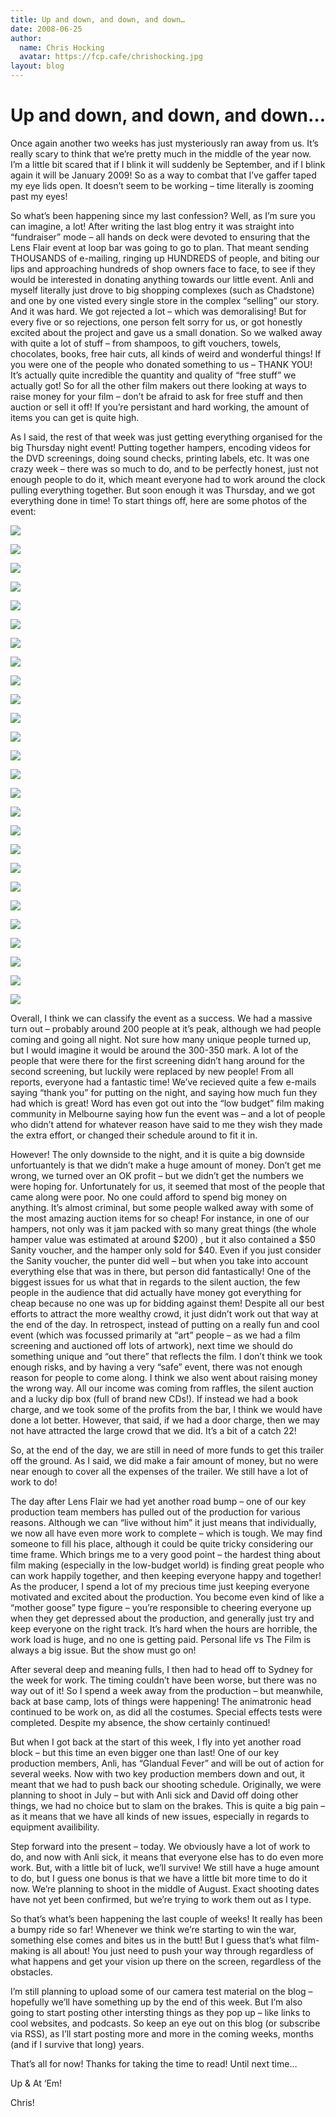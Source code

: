 ```yaml
---
title: Up and down, and down, and down…
date: 2008-06-25
author:
  name: Chris Hocking
  avatar: https://fcp.cafe/chrishocking.jpg
layout: blog
---
```

# Up and down, and down, and down…

Once again another two weeks has just mysteriously ran away from us. It’s really scary to think that we’re pretty much in the middle of the year now. I’m a little bit scared that if I blink it will suddenly be September, and if I blink again it will be January 2009! So as a way to combat that I’ve gaffer taped my eye lids open. It doesn’t seem to be working – time literally is zooming past my eyes!

So what’s been happening since my last confession? Well, as I’m sure you can imagine, a lot! After writing the last blog entry it was straight into “fundraiser” mode – all hands on deck were devoted to ensuring that the Lens Flair event at loop bar was going to go to plan. That meant sending THOUSANDS of e-mailing, ringing up HUNDREDS of people, and biting our lips and approaching hundreds of shop owners face to face, to see if they would be interested in donating anything towards our little event. Anli and myself literally just drove to big shopping complexes (such as Chadstone) and one by one visted every single store in the complex “selling” our story. And it was hard. We got rejected a lot – which was demoralising! But for every five or so rejections, one person felt sorry for us, or got honestly excited about the project and gave us a small donation. So we walked away with quite a lot of stuff – from shampoos, to gift vouchers, towels, chocolates, books, free hair cuts, all kinds of weird and wonderful things! If you were one of the people who donated something to us – THANK YOU! It’s actually quite incredible the quantity and quality of “free stuff” we actually got! So for all the other film makers out there looking at ways to raise money for your film – don’t be afraid to ask for free stuff and then auction or sell it off! If you’re persistant and hard working, the amount of items you can get is quite high.

As I said, the rest of that week was just getting everything organised for the big Thursday night event! Putting together hampers, encoding videos for the DVD screenings, doing sound checks, printing labels, etc. It was one crazy week – there was so much to do, and to be perfectly honest, just not enough people to do it, which meant everyone had to work around the clock pulling everything together. But soon enough it was Thursday, and we got everything done in time! To start things off, here are some photos of the event:

![](/static/2008-06-lens_flair_event_12june2008_01.jpg)

![](/static/2008-06-lens_flair_event_12june2008_02.jpg)

![](/static/2008-06-lens_flair_event_12june2008_03.jpg)

![](/static/2008-06-lens_flair_event_12june2008_04.jpg)

![](/static/2008-06-lens_flair_event_12june2008_05.jpg)

![](/static/2008-06-lens_flair_event_12june2008_06.jpg)

![](/static/2008-06-lens_flair_event_12june2008_07.jpg)

![](/static/2008-06-lens_flair_event_12june2008_08.jpg)

![](/static/2008-06-lens_flair_event_12june2008_09.jpg)

![](/static/2008-06-lens_flair_event_12june2008_10.jpg)

![](/static/2008-06-lens_flair_event_12june2008_11.jpg)

![](/static/2008-06-lens_flair_event_12june2008_12.jpg)

![](/static/2008-06-lens_flair_event_12june2008_13.jpg)

![](/static/2008-06-lens_flair_event_12june2008_14.jpg)

![](/static/2008-06-lens_flair_event_12june2008_15.jpg)

![](/static/2008-06-lens_flair_event_12june2008_16.jpg)

![](/static/2008-06-lens_flair_event_12june2008_17.jpg)

![](/static/2008-06-lens_flair_event_12june2008_18.jpg)

![](/static/2008-06-lens_flair_event_12june2008_19.jpg)

![](/static/2008-06-lens_flair_event_12june2008_20.jpg)

![](/static/2008-06-lens_flair_event_12june2008_21.jpg)

![](/static/2008-06-lens_flair_event_12june2008_22.jpg)

![](/static/2008-06-lens_flair_event_12june2008_23.jpg)

![](/static/2008-06-lens_flair_event_12june2008_24.jpg)

![](/static/2008-06-lens_flair_event_12june2008_25.jpg)

![](/static/2008-06-lens_flair_event_12june2008_26.jpg)

Overall, I think we can classify the event as a success. We had a massive turn out – probably around 200 people at it’s peak, although we had people coming and going all night. Not sure how many unique people turned up, but I would imagine it would be around the 300-350 mark. A lot of the people that were there for the first screening didn’t hang around for the second screening, but luckily were replaced by new people! From all reports, everyone had a fantastic time! We’ve recieved quite a few e-mails saying “thank you” for putting on the night, and saying how much fun they had which is great! Word has even got out into the “low budget” film making community in Melbourne saying how fun the event was – and a lot of people who didn’t attend for whatever reason have said to me they wish they made the extra effort, or changed their schedule around to fit it in.

However! The only downside to the night, and it is quite a big downside unfortuantely is that we didn’t make a huge amount of money. Don’t get me wrong, we turned over an OK profit – but we didn’t get the numbers we were hoping for. Unfortunately for us, it seemed that most of the people that came along were poor. No one could afford to spend big money on anything. It’s almost criminal, but some people walked away with some of the most amazing auction items for so cheap! For instance, in one of our hampers, not only was it jam packed with so many great things (the whole hamper value was estimated at around $200) , but it also contained a $50 Sanity voucher, and the hamper only sold for $40. Even if you just consider the Sanity voucher, the punter did well – but when you take into account everything else that was in there, but person did fantastically! One of the biggest issues for us what that in regards to the silent auction, the few people in the audience that did actually have money got everything for cheap because no one was up for bidding against them! Despite all our best efforts to attract the more wealthy crowd, it just didn’t work out that way at the end of the day. In retrospect, instead of putting on a really fun and cool event (which was focussed primarily at “art” people – as we had a film screening and auctioned off lots of artwork), next time we should do something unique and “out there” that reflects the film. I don’t think we took enough risks, and by having a very “safe” event, there was not enough reason for people to come along. I think we also went about raising money the wrong way. All our income was coming from raffles, the silent auction and a lucky dip box (full of brand new CDs!). If instead we had a book charge, and we took some of the profits from the bar, I think we would have done a lot better. However, that said, if we had a door charge, then we may not have attracted the large crowd that we did. It’s a bit of a catch 22!

So, at the end of the day, we are still in need of more funds to get this trailer off the ground. As I said, we did make a fair amount of money, but no were near enough to cover all the expenses of the trailer. We still have a lot of work to do!

The day after Lens Flair we had yet another road bump – one of our key production team members has pulled out of the production for various reasons. Although we can “live without him” it just means that individually, we now all have even more work to complete – which is tough. We may find someone to fill his place, although it could be quite tricky considering our time frame. Which brings me to a very good point – the hardest thing about film making (especially in the low-budget world) is finding great people who can work happily together, and then keeping everyone happy and together! As the producer, I spend a lot of my precious time just keeping everyone motivated and excited about the production. You become even kind of like a “mother goose” type figure – you’re responsible to cheering everyone up when they get depressed about the production, and generally just try and keep everyone on the right track. It’s hard when the hours are horrible, the work load is huge, and no one is getting paid. Personal life vs The Film is always a big issue. But the show must go on!

After several deep and meaning fulls, I then had to head off to Sydney for the week for work. The timing couldn’t have been worse, but there was no way out of it! So I spend a week away from the production – but meanwhile, back at base camp, lots of things were happening! The animatronic head continued to be work on, as did all the costumes. Special effects tests were completed. Despite my absence, the show certainly continued!

But when I got back at the start of this week, I fly into yet another road block – but this time an even bigger one than last! One of our key production members, Anli, has “Glandual Fever” and will be out of action for several weeks. Now with two key production members down and out, it meant that we had to push back our shooting schedule. Originally, we were planning to shoot in July – but with Anli sick and David off doing other things, we had no choice but to slam on the brakes. This is quite a big pain – as it means that we have all kinds of new issues, especially in regards to equipment availibility.

Step forward into the present – today. We obviously have a lot of work to do, and now with Anli sick, it means that everyone else has to do even more work. But, with a little bit of luck, we’ll survive! We still have a huge amount to do, but I guess one bonus is that we have a little bit more time to do it now. We’re planning to shoot in the middle of August. Exact shooting dates have not yet been confirmed, but we’re trying to work them out as I type.

So that’s what’s been happening the last couple of weeks! It really has been a bumpy ride so far! Whenever we think we’re starting to win the war, something else comes and bites us in the butt! But I guess that’s what film-making is all about! You just need to push your way through regardless of what happens and get your vision up there on the screen, regardless of the obstacles.

I’m still planning to upload some of our camera test material on the blog – hopefully we’ll have something up by the end of this week. But I’m also going to start posting other intersting things as they pop up – like links to cool websites, and podcasts. So keep an eye out on this blog (or subscribe via RSS), as I’ll start posting more and more in the coming weeks, months (and if I survive that long) years.

That’s all for now! Thanks for taking the time to read! Until next time…

Up & At ‘Em!

Chris!